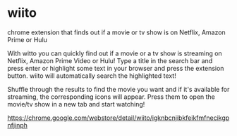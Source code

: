 # wiito
chrome extension that finds out if a movie or tv show is on Netflix, Amazon Prime or Hulu

With witto you can quickly find out if a movie or a tv show is streaming on Netflix, Amazon Prime Video or Hulu! Type a title in 
the search bar and press enter or highlight some text in your browser and press the extension button. wiito will automatically search the highlighted text!

Shuffle through the results to find the movie you want and if it's available for streaming, the corresponding icons will appear. 
Press them to open the movie/tv show in a new tab and start watching!

https://chrome.google.com/webstore/detail/wiito/igknbcnjibkfeikfmfnecikgpnfjinph
